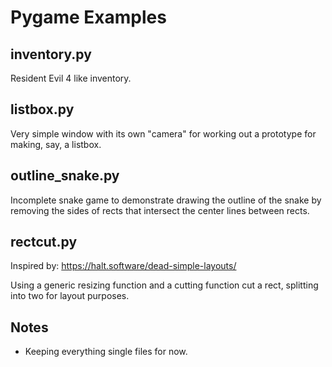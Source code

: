 # Pygame Examples

## inventory.py

Resident Evil 4 like inventory.

## listbox.py

Very simple window with its own "camera" for working out a prototype for making, say, a listbox.

## outline_snake.py

Incomplete snake game to demonstrate drawing the outline of the snake by removing the sides of rects that intersect the center lines between rects.

## rectcut.py

Inspired by: https://halt.software/dead-simple-layouts/

Using a generic resizing function and a cutting function cut a rect, splitting into two for layout purposes.

## Notes

- Keeping everything single files for now.

